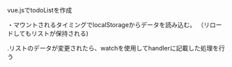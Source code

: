 vue.jsでtodoListを作成

・マウントされるタイミングでlocalStorageからデータを読み込む。
（リロードしてもリストが保持される)

.リストのデータが変更されたら、watchを使用してhandlerに記載した処理を行う
